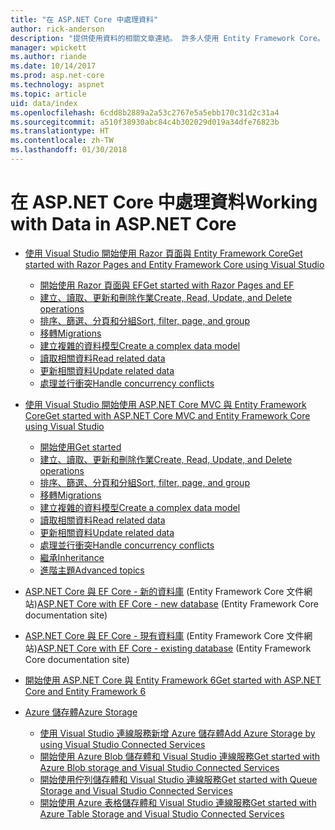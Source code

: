 ```yaml
---
title: "在 ASP.NET Core 中處理資料"
author: rick-anderson
description: "提供使用資料的相關文章連結。 許多人使用 Entity Framework Core。"
manager: wpickett
ms.author: riande
ms.date: 10/14/2017
ms.prod: asp.net-core
ms.technology: aspnet
ms.topic: article
uid: data/index
ms.openlocfilehash: 6cdd8b2889a2a53c2767e5a5ebb170c31d2c31a4
ms.sourcegitcommit: a510f38930abc84c4b302029d019a34dfe76823b
ms.translationtype: HT
ms.contentlocale: zh-TW
ms.lasthandoff: 01/30/2018
---
```

# <a name="working-with-data-in-aspnet-core"></a><span data-ttu-id="b228e-104">在 ASP.NET Core 中處理資料</span><span class="sxs-lookup"><span data-stu-id="b228e-104">Working with Data in ASP.NET Core</span></span> 

* [<span data-ttu-id="b228e-105">使用 Visual Studio 開始使用 Razor 頁面與 Entity Framework Core</span><span class="sxs-lookup"><span data-stu-id="b228e-105">Get started with Razor Pages and Entity Framework Core using Visual Studio</span></span>](xref:data/ef-rp/index)

   * [<span data-ttu-id="b228e-106">開始使用 Razor 頁面與 EF</span><span class="sxs-lookup"><span data-stu-id="b228e-106">Get started with Razor Pages and EF</span></span>](xref:data/ef-rp/intro)
   * [<span data-ttu-id="b228e-107">建立、讀取、更新和刪除作業</span><span class="sxs-lookup"><span data-stu-id="b228e-107">Create, Read, Update, and Delete operations</span></span>](xref:data/ef-rp/crud)
   * [<span data-ttu-id="b228e-108">排序、篩選、分頁和分組</span><span class="sxs-lookup"><span data-stu-id="b228e-108">Sort, filter, page, and group</span></span>](xref:data/ef-rp/sort-filter-page)
   * [<span data-ttu-id="b228e-109">移轉</span><span class="sxs-lookup"><span data-stu-id="b228e-109">Migrations</span></span>](xref:data/ef-rp/migrations)
   * [<span data-ttu-id="b228e-110">建立複雜的資料模型</span><span class="sxs-lookup"><span data-stu-id="b228e-110">Create a complex data model</span></span>](xref:data/ef-rp/complex-data-model)
   * [<span data-ttu-id="b228e-111">讀取相關資料</span><span class="sxs-lookup"><span data-stu-id="b228e-111">Read related data</span></span>](xref:data/ef-rp/read-related-data)
   * [<span data-ttu-id="b228e-112">更新相關資料</span><span class="sxs-lookup"><span data-stu-id="b228e-112">Update related data</span></span>](xref:data/ef-rp/update-related-data)
   * [<span data-ttu-id="b228e-113">處理並行衝突</span><span class="sxs-lookup"><span data-stu-id="b228e-113">Handle concurrency conflicts</span></span>](xref:data/ef-rp/concurrency)

*   [<span data-ttu-id="b228e-114">使用 Visual Studio 開始使用 ASP.NET Core MVC 與 Entity Framework Core</span><span class="sxs-lookup"><span data-stu-id="b228e-114">Get started with ASP.NET Core MVC and Entity Framework Core using Visual Studio</span></span>](ef-mvc/index.md)
    *   [<span data-ttu-id="b228e-115">開始使用</span><span class="sxs-lookup"><span data-stu-id="b228e-115">Get started</span></span>](ef-mvc/intro.md)
    *   [<span data-ttu-id="b228e-116">建立、讀取、更新和刪除作業</span><span class="sxs-lookup"><span data-stu-id="b228e-116">Create, Read, Update, and Delete operations</span></span>](xref:data/ef-mvc/crud)
    *   [<span data-ttu-id="b228e-117">排序、篩選、分頁和分組</span><span class="sxs-lookup"><span data-stu-id="b228e-117">Sort, filter, page, and group</span></span>](xref:data/ef-mvc/sort-filter-page)
    *   [<span data-ttu-id="b228e-118">移轉</span><span class="sxs-lookup"><span data-stu-id="b228e-118">Migrations</span></span>](xref:data/ef-mvc/migrations)
    *   [<span data-ttu-id="b228e-119">建立複雜的資料模型</span><span class="sxs-lookup"><span data-stu-id="b228e-119">Create a complex data model</span></span>](ef-mvc/complex-data-model.md)
    *   [<span data-ttu-id="b228e-120">讀取相關資料</span><span class="sxs-lookup"><span data-stu-id="b228e-120">Read related data</span></span>](ef-mvc/read-related-data.md)
    *   [<span data-ttu-id="b228e-121">更新相關資料</span><span class="sxs-lookup"><span data-stu-id="b228e-121">Update related data</span></span>](ef-mvc/update-related-data.md)
    *   [<span data-ttu-id="b228e-122">處理並行衝突</span><span class="sxs-lookup"><span data-stu-id="b228e-122">Handle concurrency conflicts</span></span>](ef-mvc/concurrency.md)
    *   [<span data-ttu-id="b228e-123">繼承</span><span class="sxs-lookup"><span data-stu-id="b228e-123">Inheritance</span></span>](ef-mvc/inheritance.md)
    *   [<span data-ttu-id="b228e-124">進階主題</span><span class="sxs-lookup"><span data-stu-id="b228e-124">Advanced topics</span></span>](ef-mvc/advanced.md)
* <span data-ttu-id="b228e-125">[ASP.NET Core 與 EF Core - 新的資料庫](https://docs.microsoft.com/ef/core/get-started/aspnetcore/new-db) (Entity Framework Core 文件網站)</span><span class="sxs-lookup"><span data-stu-id="b228e-125">[ASP.NET Core with EF Core - new database](https://docs.microsoft.com/ef/core/get-started/aspnetcore/new-db) (Entity Framework Core documentation site)</span></span>
* <span data-ttu-id="b228e-126">[ASP.NET Core 與 EF Core - 現有資料庫](https://docs.microsoft.com/ef/core/get-started/aspnetcore/existing-db) (Entity Framework Core 文件網站)</span><span class="sxs-lookup"><span data-stu-id="b228e-126">[ASP.NET Core with EF Core - existing database](https://docs.microsoft.com/ef/core/get-started/aspnetcore/existing-db) (Entity Framework Core documentation site)</span></span>
*   [<span data-ttu-id="b228e-127">開始使用 ASP.NET Core 與 Entity Framework 6</span><span class="sxs-lookup"><span data-stu-id="b228e-127">Get started with ASP.NET Core and Entity Framework 6</span></span>](entity-framework-6.md)
*   [<span data-ttu-id="b228e-128">Azure 儲存體</span><span class="sxs-lookup"><span data-stu-id="b228e-128">Azure Storage</span></span>](azure-storage/index.md)
    *   [<span data-ttu-id="b228e-129">使用 Visual Studio 連線服務新增 Azure 儲存體</span><span class="sxs-lookup"><span data-stu-id="b228e-129">Add Azure Storage by using Visual Studio Connected Services</span></span>](https://azure.microsoft.com/documentation/articles/vs-azure-tools-connected-services-storage/)
    *   [<span data-ttu-id="b228e-130">開始使用 Azure Blob 儲存體和 Visual Studio 連線服務</span><span class="sxs-lookup"><span data-stu-id="b228e-130">Get started with Azure Blob storage and Visual Studio Connected Services</span></span>](https://azure.microsoft.com/documentation/articles/vs-storage-aspnet5-getting-started-blobs/)
    *   [<span data-ttu-id="b228e-131">開始使用佇列儲存體和 Visual Studio 連線服務</span><span class="sxs-lookup"><span data-stu-id="b228e-131">Get started with Queue Storage and Visual Studio Connected Services</span></span>](https://azure.microsoft.com/documentation/articles/vs-storage-aspnet5-getting-started-queues/)
    *   [<span data-ttu-id="b228e-132">開始使用 Azure 表格儲存體和 Visual Studio 連線服務</span><span class="sxs-lookup"><span data-stu-id="b228e-132">Get started with Azure Table Storage and Visual Studio Connected Services</span></span>](https://azure.microsoft.com/documentation/articles/vs-storage-aspnet5-getting-started-tables/)

